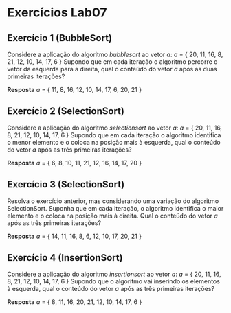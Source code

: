# Exercícios Lab07

## Exercício 1 (BubbleSort)
Considere a aplicação do algoritmo *bubblesort* ao vetor *a*:
*a* = { 20, 11, 16, 8, 21, 12, 10, 14, 17, 6 }
Supondo que em cada iteração o algoritmo percorre o vetor da esquerda para a direita, qual o conteúdo do vetor *a* após as duas primeiras iterações?

**Resposta**
*a* = { 11, 8, 16, 12, 10, 14, 17, 6, 20, 21 }

## Exercício 2 (SelectionSort)
Considere a aplicação do algoritmo *selectionsort* ao vetor *a*:
*a* = { 20, 11, 16, 8, 21, 12, 10, 14, 17, 6 }
Supondo que em cada iteração o algoritmo identifica o menor elemento e o coloca na posição mais à esquerda, qual o conteúdo do vetor *a* após as três primeiras iterações?

**Resposta**
*a* = { 6, 8, 10, 11, 21, 12, 16, 14, 17, 20 }

## Exercício 3 (SelectionSort)
Resolva o exercício anterior, mas considerando uma variação do algoritmo SelectionSort.
Suponha que em cada iteração, o algoritmo identifica o maior elemento e o coloca na posição mais à direita.
Qual o conteúdo do vetor *a* após as três primeiras iterações?

**Resposta**
*a* = { 14, 11, 16, 8, 6, 12, 10, 17, 20, 21 }

## Exercício 4 (InsertionSort)
Considere a aplicação do algoritmo *insertionsort* ao vetor *a*:
*a* = { 20, 11, 16, 8, 21, 12, 10, 14, 17, 6 }
Supondo que o algoritmo vai inserindo os elementos à esquerda, qual o conteúdo do vetor *a* após as três primeiras iterações?

**Resposta**
*a* = { 8, 11, 16, 20, 21, 12, 10, 14, 17, 6 }
